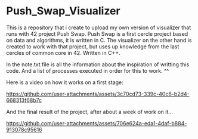 # Push_Swap_Visualizer
This is a repository that i create to upload my own version of visualizer that runs with 42 project Push Swap. Push Swap is a first cercle project based on data and algorithms, it is written in C. The visualizer on the other hand is created to work with that project, but uses up knowledge from the last cercles of common core in 42. Written in C++. 

In the note.txt file is all the information about the inspiration of writting this code. And a list of processes executed in order for this to work. ^^

Here is a video on how it works on a first stage:



https://github.com/user-attachments/assets/3c70cd73-339c-40c6-b2d4-668313f68b7c




And the final result of the project, after about a week of work on it...



https://github.com/user-attachments/assets/706e624a-eda1-4daf-b884-913078c95616

